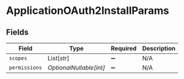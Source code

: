 # ApplicationOAuth2InstallParams


## Fields

| Field                   | Type                    | Required                | Description             |
| ----------------------- | ----------------------- | ----------------------- | ----------------------- |
| `scopes`                | List[*str*]             | :heavy_minus_sign:      | N/A                     |
| `permissions`           | *OptionalNullable[int]* | :heavy_minus_sign:      | N/A                     |